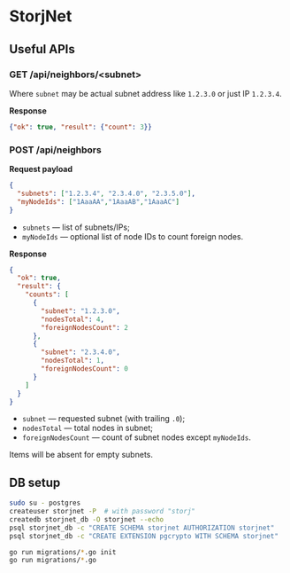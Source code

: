 # StorjNet

## Useful APIs

### GET /api/neighbors/\<subnet\>

Where `subnet` may be actual subnet address like `1.2.3.0` or just IP `1.2.3.4`.

**Response**

```json
{"ok": true, "result": {"count": 3}}
```

### POST /api/neighbors

**Request payload**

```json
{
  "subnets": ["1.2.3.4", "2.3.4.0", "2.3.5.0"],
  "myNodeIds": ["1AaaAA","1AaaAB","1AaaAC"]
}
```

* `subnets` — list of subnets/IPs;
* `myNodeIds` — optional list of node IDs to count foreign nodes.

**Response**

```json
{
  "ok": true,
  "result": {
    "counts": [
      {
        "subnet": "1.2.3.0",
        "nodesTotal": 4,
        "foreignNodesCount": 2
      },
      {
        "subnet": "2.3.4.0",
        "nodesTotal": 1,
        "foreignNodesCount": 0
      }
    ]
  }
}
```

* `subnet` — requested subnet (with trailing `.0`);
* `nodesTotal` — total nodes in subnet;
* `foreignNodesCount` — count of subnet nodes except `myNodeIds`.

Items will be absent for empty subnets.

## DB setup
```bash
sudo su - postgres
createuser storjnet -P  # with password "storj"
createdb storjnet_db -O storjnet --echo
psql storjnet_db -c "CREATE SCHEMA storjnet AUTHORIZATION storjnet"
psql storjnet_db -c "CREATE EXTENSION pgcrypto WITH SCHEMA storjnet"

go run migrations/*.go init
go run migrations/*.go
```
